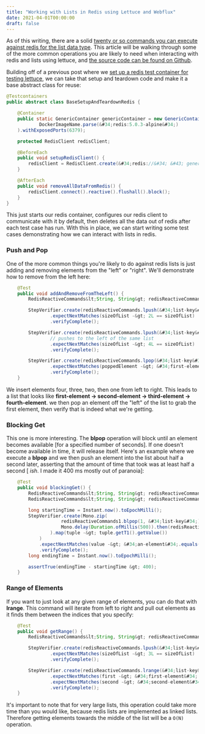 ```yaml
---
title: "Working with Lists in Redis using Lettuce and Webflux"
date: 2021-04-01T00:00:00
draft: false
---
```


As of this writing, there are a solid [twenty or so commands you can execute against redis for the list data type](https://redis.io/commands/#list). This article will be walking through some of the more common operations you are likely to need when interacting with redis and lists using lettuce, and [the source code can be found on Github](https://github.com/nfisher23/reactive-programming-webflux).

Building off of a previous post where we [set up a redis test container for testing lettuce](https://nickolasfisher.com/blog/How-to-use-a-Redis-Test-Container-with-LettuceSpring-Boot-Webflux), we can take that setup and teardown code and make it a base abstract class for reuse:

``` java
@Testcontainers
public abstract class BaseSetupAndTeardownRedis {

    @Container
    public static GenericContainer genericContainer = new GenericContainer(
            DockerImageName.parse(&#34;redis:5.0.3-alpine&#34;)
    ).withExposedPorts(6379);

    protected RedisClient redisClient;

    @BeforeEach
    public void setupRedisClient() {
        redisClient = RedisClient.create(&#34;redis://&#34; &#43; genericContainer.getHost() &#43; &#34;:&#34; &#43; genericContainer.getMappedPort(6379));
    }

    @AfterEach
    public void removeAllDataFromRedis() {
        redisClient.connect().reactive().flushall().block();
    }
}

```

This just starts our redis container, configures our redis client to communicate with it by default, then deletes all the data out of redis after each test case has run. With this in place, we can start writing some test cases demonstrating how we can interact with lists in redis.

### Push and Pop

One of the more common things you&#39;re likely to do against redis lists is just adding and removing elements from the &#34;left&#34; or &#34;right&#34;. We&#39;ll demonstrate how to remove from the left here:

``` java
    @Test
    public void addAndRemoveFromTheLeft() {
        RedisReactiveCommands&lt;String, String&gt; redisReactiveCommands = redisClient.connect().reactive();

        StepVerifier.create(redisReactiveCommands.lpush(&#34;list-key&#34;, &#34;fourth-element&#34;, &#34;third-element&#34;))
                .expectNextMatches(sizeOfList -&gt; 2L == sizeOfList)
                .verifyComplete();

        StepVerifier.create(redisReactiveCommands.lpush(&#34;list-key&#34;,&#34;second-element&#34;, &#34;first-element&#34;))
                // pushes to the left of the same list
                .expectNextMatches(sizeOfList -&gt; 4L == sizeOfList)
                .verifyComplete();

        StepVerifier.create(redisReactiveCommands.lpop(&#34;list-key&#34;))
                .expectNextMatches(poppedElement -&gt; &#34;first-element&#34;.equals(poppedElement))
                .verifyComplete();
    }

```

We insert elements four, three, two, then one from left to right. This leads to a list that looks like **first-element -&gt; second-element -&gt; third-element -&gt; fourth-element**. we then pop an element off the &#34;left&#34; of the list to grab the first element, then verify that is indeed what we&#39;re getting.

### Blocking Get

This one is more interesting. The **blpop** operation will block until an element becomes available \[for a specified number of seconds\]. If one doesn&#39;t become available in time, it will release itself. Here&#39;s an example where we execute a **blpop** and we then push an element into the list about half a second later, asserting that the amount of time that took was at least half a second \[ _ish_. I made it 400 ms mostly out of paranoia\]:

``` java
    @Test
    public void blockingGet() {
        RedisReactiveCommands&lt;String, String&gt; redisReactiveCommands1 = redisClient.connect().reactive();
        RedisReactiveCommands&lt;String, String&gt; redisReactiveCommands2 = redisClient.connect().reactive();

        long startingTime = Instant.now().toEpochMilli();
        StepVerifier.create(Mono.zip(
                    redisReactiveCommands1.blpop(1, &#34;list-key&#34;).switchIfEmpty(Mono.just(KeyValue.empty(&#34;list-key&#34;))),
                    Mono.delay(Duration.ofMillis(500)).then(redisReactiveCommands2.lpush(&#34;list-key&#34;, &#34;an-element&#34;))
                ).map(tuple -&gt; tuple.getT1().getValue())
            )
            .expectNextMatches(value -&gt; &#34;an-element&#34;.equals(value))
            .verifyComplete();
        long endingTime = Instant.now().toEpochMilli();

        assertTrue(endingTime - startingTime &gt; 400);
    }

```

### Range of Elements

If you want to just look at any given range of elements, you can do that with **lrange**. This command will iterate from left to right and pull out elements as it finds them between the indices that you specify:

``` java
    @Test
    public void getRange() {
        RedisReactiveCommands&lt;String, String&gt; redisReactiveCommands = redisClient.connect().reactive();

        StepVerifier.create(redisReactiveCommands.lpush(&#34;list-key&#34;, &#34;third-element&#34;, &#34;second-element&#34;, &#34;first-element&#34;))
                .expectNextMatches(sizeOfList -&gt; 3L == sizeOfList)
                .verifyComplete();

        StepVerifier.create(redisReactiveCommands.lrange(&#34;list-key&#34;, 0, 1))
                .expectNextMatches(first -&gt; &#34;first-element&#34;.equals(first))
                .expectNextMatches(second -&gt; &#34;second-element&#34;.equals(second))
                .verifyComplete();
    }

```

It&#39;s important to note that for very large lists, this operation could take more time than you would like, because redis lists are implemented as linked lists. Therefore getting elements towards the middle of the list will be a `O(N)` operation.


